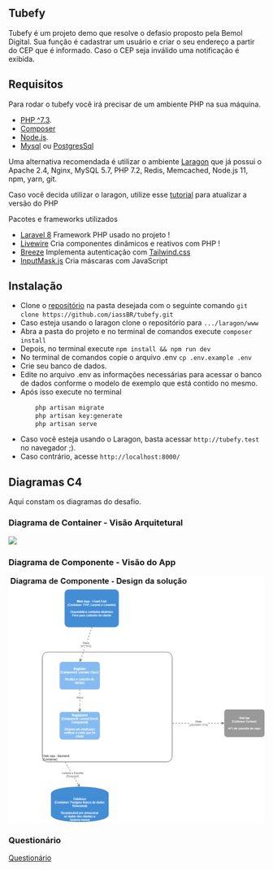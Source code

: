 ## Tubefy

Tubefy é um projeto demo que resolve o defasio proposto pela Bemol Digital. 
Sua função é cadastrar um usuário e criar o seu endereço a partir do CEP que
é informado. Caso o CEP seja inválido uma notificação é exibida.


## Requisitos

Para rodar o tubefy você irá precisar de um ambiente PHP na sua máquina.

- [PHP ^7.3](https://www.php.net/downloads.php).
- [Composer](https://getcomposer.org/download/)
- [Node.js](https://nodejs.org/en/).
- [Mysql](https://www.mysql.com/downloads/) ou [PostgresSql](https://www.postgresql.org/download/)

Uma alternativa recomendada é utilizar o ambiente [Laragon](https://laragon.org/download/) que já possui o Apache 2.4, Nginx, MySQL 5.7, PHP 7.2, Redis, Memcached, Node.js 11, npm, yarn, git. 

Caso você decida utilizar o laragon, utilize esse [tutorial](https://forum.laragon.org/topic/166/tutorial-how-to-add-another-php-version-php-7-4-php-8-0-updated/63) para atualizar a versão do PHP

Pacotes e frameworks utilizados

 - [Laravel 8](https://laravel.com/docs/8.x) Framework PHP usado no projeto !
 - [Livewire](https://github.com/livewire/livewire) Cria componentes dinâmicos e reativos com PHP !
 - [Breeze](https://github.com/laravel/breeze) Implementa autenticação com [Tailwind.css](https://tailwindcss.com/)
 - [InputMask.js](https://github.com/RobinHerbots/Inputmask) Cria máscaras com JavaScript

 ## Instalação
   
 - Clone o [repositório](https://github.com/iassBR/tubefy) na pasta desejada com o seguinte comando ```git clone https://github.com/iassBR/tubefy.git``` 
 - Caso esteja usando o laragon clone o repositório para ```.../laragon/www```
 - Abra a pasta do projeto e no terminal de comandos execute  ```composer install```
 - Depois, no terminal execute ```npm install && npm run dev```
 - No terminal de comandos copie o arquivo .env ```cp .env.example .env```
 - Crie seu banco de dados. 
 - Edite no arquivo .env as informações necessárias para acessar o banco de dados conforme o modelo de exemplo que está contido no mesmo.
 - Após isso execute no terminal
    ```
        php artisan migrate
        php artisan key:generate
        php artisan serve 
    ```
 - Caso você esteja usando o Laragon, basta acessar ```http://tubefy.test``` no navegador ;).
 - Caso contrário, acesse ```http://localhost:8000/```

## Diagramas C4

Aqui constam os diagramas do desafio.

### Diagrama de Container - Visão Arquitetural

![](Diagrama-de-Container-Visão-Arquitetural.png)
### Diagrama de Componente - Visão do App

![](Diagrama-de-Componente-Design-do-App.png)

### Questionário

[Questionário](questionario.txt)

